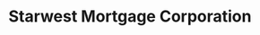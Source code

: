 ---
title: "Starwest Mortgage Corporation"
url: /mesa/starwest-mortgage-corporation/
shop: Leiher
---
